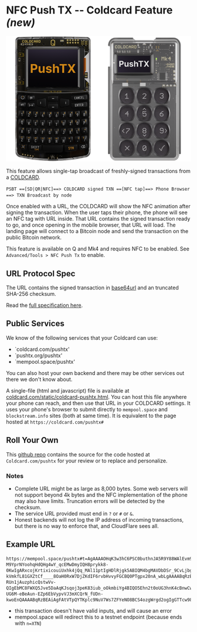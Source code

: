 # NFC Push TX -- Coldcard Feature _(new)_

![](img/cc-pushtx.png)

This feature allows single-tap broadcast of freshly-signed transactions from a [COLDCARD](https://coldcard.com).

`PSBT ==[SD|QR|NFC]==> COLDCARD signed TXN ==[NFC tap]==> Phone Browser ==> TXN Broadcast by node`

Once enabled with a URL, the COLDCARD will show the NFC animation
after signing the transaction. When the user taps their phone, the
phone will see an NFC tag with URL inside. That URL contains the
signed transaction ready to go, and once opening in the mobile
browser, that URL will load. The landing page will connect to a
Bitcoin node and send the transaction on the public Bitcoin network.

This feature is available on Q and Mk4 and requires NFC to be enabled.
See `Advanced/Tools > NFC Push Tx` to enable.

## URL Protocol Spec

The URL contains the signed transaction in 
[base64url](https://datatracker.ietf.org/doc/html/rfc4648#section-5)
and an truncated SHA-256 checksum.

Read the [full specification here](https://github.com/Coldcard/firmware/blob/master/docs/nfc-pushtx.md).

## Public Services

We know of the following services that your Coldcard can use:

- `coldcard.com/pushtx' 
- `pushtx.org/pushtx' 
- `mempool.space/pushtx'

You can also host your own backend and there may be other services out there
we don't know about.

A single-file (html and javascript) file is available
at [coldcard.com/static/coldcard-pushtx.html](https://coldcard.com/static/coldcard-pushtx.html).
You can host this file anywhere your phone can reach, and then use that URL in your
COLDCARD settings. It uses your phone's browser to submit directly
to `mempool.space` and `blockstream.info` sites (both at same time). It is equivalent
to the page hosted at `https://coldcard.com/pushtx#`

## Roll Your Own

This [github repo](https://github.com/Coldcard/push-tx) contains the source for
the code hosted at `Coldcard.com/pushtx` for your review or to replace
and personalize.


### Notes

- Complete URL might be as large as 8,000 bytes. Some web servers will not support beyond
  4k bytes and the NFC implementation of the phone may also have limits. Truncation
  errors will be detected by the checksum.
- The service URL provided must end in `?` or `#` or `&`.
- Honest backends will not log the IP address of incoming transactions, but there is
  no way to enforce that, and CloudFlare sees all.

## Example URL

```
https://mempool.space/pushtx#t=AgAAAAOHqK3w3hC6PSC0buthnJA5R9Y88WAlEvm9cifNVUPhIwAAAABqRzBEAiB-M9YprNYoohqHdQHg4wY_qcEMwDmyIQH8prykk8-0KwIgARxcojKrtixicouiUxhk4jQq_MAl11ptIgHDlRjgk5ABIQM4bgMAVDbDSr_9CvLjbg5nxrWnDGI-kVmkfL81GXZtCf____8OaH0RxW7DjZKdIF6rvbHvvyFGCBQ0PTgpx20nA_wbLgAAAABqRzBEAiBwUFigORJDPK8ptnYPAntjV-RUn1jAuzphicQstwVv-QIgEbMC8FWXQ5Jve5DaAqKJsqoj3peK83iub_oOkmbiYg4BIQO5Ehn2t0oUG3hnK4cBnwCwMc33DcdJ8aSMWzRQ_wjZL_____-UG6M-eBeAun-EZp6EbVypvVJ3mXCQrN_fUDn-kwoEnQAAAABqRzBEAiAgFAtVTpQYTKplc9NuV7Ws7ZFYeNO8BCS4ozgWrgd2ogIgGTTcw98xQdcGWeWQhVfVm_vZorBIOYovQPQeK0Lg9t8BIQLPWPioVWvj1z4NMHBCkeirYOUalCa83wbSH0CREnGZvv____8CjM_wCAAAAAAZdqkUIJA8_yqzaj0NzhvYVEIBno5gETGIrIzP8AgAAAAAGXapFEaV7xTyleuEX9OejdlUlsz7RTr0iKwAAAAA&c=hre47vyMC78&n=XTN
```

- this transaction doesn't have valid inputs, and will cause an error
- mempool.space will redirect this to a testnet endpoint (because ends with `n=XTN`)


